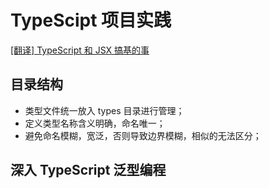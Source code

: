# TypeScipt 项目实践

[[翻译] TypeScript 和 JSX 搞基的事](https://github.com/techird/blog/issues/3)

## 目录结构

- 类型文件统一放入 types 目录进行管理；
- 定义类型名称含义明确，命名唯一；
- 避免命名模糊，宽泛，否则导致边界模糊，相似的无法区分；

## 深入 TypeScript 泛型编程

